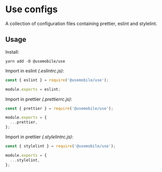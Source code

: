 # Use configs

A collection of configuration files containing prettier, eslint and stylelint.

## Usage

Install:
```
yarn add -D @usemobile/use
```

Import in eslint _(.eslintrc.js)_:
```js
const { eslint } = require('@usemobile/use');

module.exports = eslint;
```

Import in prettier _(.prettierrc.js)_:
```js
const { prettier } = require('@usemobile/use');

module.exports = {
  ...prettier,
};
```

Import in prettier _(.stylelintrc.js)_:
```js
const { stylelint } = require('@usemobile/use');

module.exports = {
  ...stylelint,
};
```